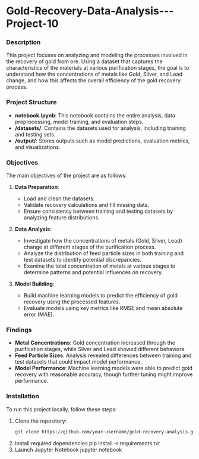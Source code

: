 # Gold-Recovery-Data-Analysis---Project-10

### Description
This project focuses on analyzing and modeling the processes involved in the recovery of gold from ore. Using a dataset that captures the characteristics of the materials at various purification stages, the goal is to understand how the concentrations of metals like Gold, Silver, and Lead change, and how this affects the overall efficiency of the gold recovery process.

### Project Structure
- **notebook.ipynb**: This notebook contains the entire analysis, data preprocessing, model training, and evaluation steps.
- **/datasets/**: Contains the datasets used for analysis, including training and testing sets.
- **/output/**: Stores outputs such as model predictions, evaluation metrics, and visualizations.

### Objectives
The main objectives of the project are as follows:
1. **Data Preparation**:
   - Load and clean the datasets.
   - Validate recovery calculations and fill missing data.
   - Ensure consistency between training and testing datasets by analyzing feature distributions.
   
2. **Data Analysis**:
   - Investigate how the concentrations of metals (Gold, Silver, Lead) change at different stages of the purification process.
   - Analyze the distribution of feed particle sizes in both training and test datasets to identify potential discrepancies.
   - Examine the total concentration of metals at various stages to determine patterns and potential influences on recovery.

3. **Model Building**:
   - Build machine learning models to predict the efficiency of gold recovery using the processed features.
   - Evaluate models using key metrics like RMSE and mean absolute error (MAE).

### Findings
- **Metal Concentrations**: Gold concentration increased through the purification stages, while Silver and Lead showed different behaviors.
- **Feed Particle Sizes**: Analysis revealed differences between training and test datasets that could impact model performance.
- **Model Performance**: Machine learning models were able to predict gold recovery with reasonable accuracy, though further tuning might improve performance.

### Installation
To run this project locally, follow these steps:

1. Clone the repository:
   ```bash
   git clone https://github.com/your-username/gold-recovery-analysis.git
2. Install required dependencies
   pip install -r requirements.txt
3. Launch Jupyter Notebook
   jupyter notebook
